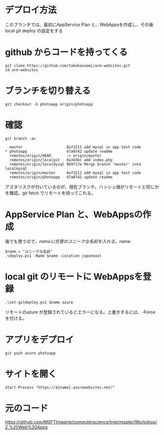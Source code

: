 # デプロイ方法
このブランチでは、最初にAppService Plan と、WebAppsを作成し、その後local git deploy の設定をする

# github からコードを持ってくる

```
git clone https://github.com/takekazuomi/arm-websites.git
cd arm-websites
```

# ブランチを切り替える

```
git checkout -b photoapp origin/photoapp
```

# 確認

```
git branch -av                                                                                    

  master                    8a73211 add mysql in app test code                                  
* photoapp                  47a0742 update readme                                               
  remotes/origin/HEAD       -> origin/master                                                    
  remotes/origin/localgit   8a343bc add index.php                                               
  remotes/origin/localmysql 9b9f17e Merge branch 'master' into localmysql                       
  remotes/origin/master     8a73211 add mysql in app test code                                  
  remotes/origin/photoapp   47a0742 update readme                                               
```
アスタリスクが付いているのが、現在ブランチ。ハッシュ値がリモートと同じかを確認。git fetch でリモートを持ってこれる。

# AppService Plan と、WebAppsの作成
後でも使うので、$name に任意のユニークな名前を入れる。$name.

```
$name = "ユニークな名前"
.\deploy.ps1 -Name $name -Location japaneast
```

# local git のリモートに WebAppsを登録

```
.\set-gitdeploy.ps1 $name azure
```

リモートのazure が登録されているとエラーになる。上書きするには、-Force を付ける。

# アプリをデプロイ

```
git push azure photoapp
```

# サイトを開く

```
Start-Process "https://${name}.azurewebsites.net/"
```

# 元のコード

https://github.com/MSFTImagine/computerscience/tree/master/Workshop/2.%20Web%20Apps




